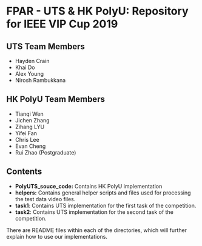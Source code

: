 # FPAR - UTS & HK PolyU: Repository for IEEE VIP Cup 2019
## UTS Team Members
- Hayden Crain
- Khai Do
- Alex Young
- Nirosh Rambukkana
## HK PolyU Team Members
- Tianqi Wen
- Jichen Zhang
- Zihang LYU
- Yifei Fan
- Chris Lee
- Evan Cheng
- Rui Zhao (Postgraduate)
## Contents
- **PolyUTS_souce_code:** Contains HK PolyU implementation 
- **helpers:** Contains general helper scripts and files used for processing the test data video files.
- **task1**: Contains UTS implementation for the first task of the competition.
- **task2**: Contains UTS implementation for the second task of the competition.

There are README files within each of the directories, which will further explain how to use our implementations.
